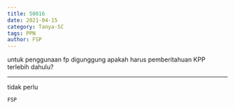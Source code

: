 ```yaml
---
title: 50016
date: 2021-04-15
category: Tanya-SC
tags: PPN
author: FSP
---
```


untuk penggunaan fp digunggung apakah harus pemberitahuan KPP terlebih dahulu?

---

tidak perlu

`FSP`

